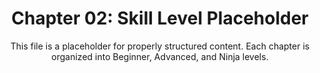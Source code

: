 <div align="center">

# Chapter 02: Skill Level Placeholder

This file is a placeholder for properly structured content.
Each chapter is organized into Beginner, Advanced, and Ninja levels.

</div>
